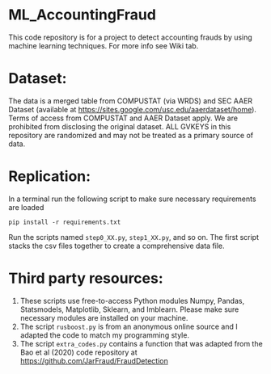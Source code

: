 # ML_AccountingFraud

This code repository is for a project to detect accounting frauds by using machine learning techniques. For more info see Wiki tab. 


# Dataset:

The data is a merged table from COMPUSTAT (via WRDS) and SEC AAER Dataset (available at https://sites.google.com/usc.edu/aaerdataset/home). Terms of access from COMPUSTAT and AAER Dataset apply. We are prohibited from disclosing the original dataset. ALL GVKEYS in this repository are randomized and may not be treated as a primary source of data.

# Replication:

In a terminal run the following script to make sure necessary requirements are loaded

`pip install -r requirements.txt`

Run the scripts named `step0_XX.py`, `step1_XX.py`, and so on. The first script stacks the csv files together to create a comprehensive data file. 

# Third party resources:
1) These scripts use free-to-access Python modules Numpy, Pandas, Statsmodels, Matplotlib, Sklearn, and Imblearn. Please make sure necessary modules are installed on your machine. 
2) The script `rusboost.py` is from an anonymous online source and I adapted the code to match my programming style.
3) The script `extra_codes.py` contains a function that was adapted from the Bao et al (2020) code repository at https://github.com/JarFraud/FraudDetection
